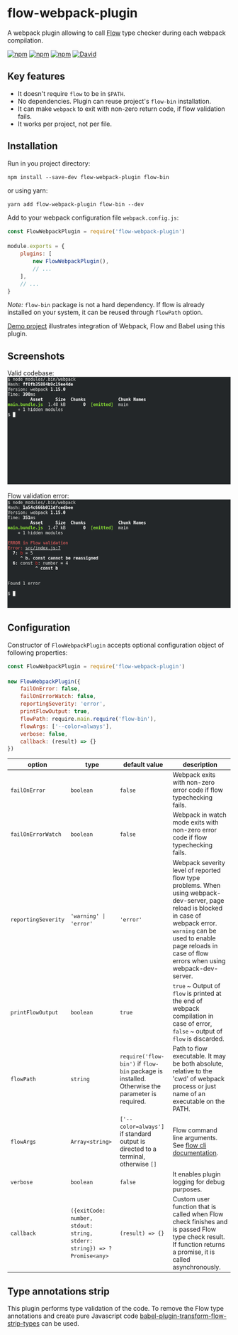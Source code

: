 # flow-webpack-plugin

A webpack plugin allowing to call [Flow][2] type checker during each webpack compilation.

[![npm](https://img.shields.io/npm/v/flow-webpack-plugin.svg)]()
[![npm](https://img.shields.io/npm/l/flow-webpack-plugin.svg)]()
[![npm](https://img.shields.io/npm/dm/flow-webpack-plugin.svg)]()
[![David](https://img.shields.io/david/happylynx/flow-webpack-plugin.svg)]()

## Key features

* It doesn't require `flow` to be in `$PATH`.
* No dependencies. Plugin can reuse project's `flow-bin` installation.
* It can make `webpack` to exit with non-zero return code, if flow validation fails.
* It works per project, not per file.

## Installation

Run in you project directory:

```
npm install --save-dev flow-webpack-plugin flow-bin
```

or using yarn:

```
yarn add flow-webpack-plugin flow-bin --dev
```

Add to your webpack configuration file `webpack.config.js`:

```js
const FlowWebpackPlugin = require('flow-webpack-plugin')

module.exports = {
    plugins: [
        new FlowWebpackPlugin(),
        // ...
    ],
    // ...
}
```

*Note:* `flow-bin` package is not a hard dependency. If flow is already installed on your system,
it can be reused through `flowPath` option.

[Demo project][4] illustrates integration of Webpack, Flow and Babel using this plugin.

## Screenshots

Valid codebase:  
![Valid codebase](doc/flow-webpack-plugin-valid.png)

Flow validation error:  
![Flow validation error](doc/flow-webpack-plugin-invalid.png)

## Configuration

Constructor of `FlowWebpackPlugin` accepts optional configuration object of following properties:

```js
const FlowWebpackPlugin = require('flow-webpack-plugin')

new FlowWebpackPlugin({
    failOnError: false,
    failOnErrorWatch: false,
    reportingSeverity: 'error',
    printFlowOutput: true,
    flowPath: require.main.require('flow-bin'),
    flowArgs: ['--color=always'],
    verbose: false,
    callback: (result) => {}
})
```

| option | type | default value | description |
| --- | --- | --- | --- |
| `failOnError` | `boolean` | `false` | Webpack exits with non-zero error code if flow typechecking fails. |
| `failOnErrorWatch` | `boolean` | `false` | Webpack in watch mode exits with non-zero error code if flow typechecking fails. |
| `reportingSeverity` | <code>'warning' &#124; 'error'</code> | `'error'` | Webpack severity level of reported flow type problems. When using webpack-dev-server, page reload is blocked in case of webpack error. `warning` can be used to enable page reloads in case of flow errors when using webpack-dev-server. |
| `printFlowOutput` | `boolean` | `true` | `true` ~ Output of `flow` is printed at the end of webpack compilation in case of error, `false` ~ output of `flow` is discarded. |
| `flowPath` | `string` | `require('flow-bin')` if `flow-bin` package is installed. Otherwise the parameter is required. | Path to flow executable. It may be both absolute, relative to the 'cwd' of webpack process or just name of an executable on the PATH.
| `flowArgs` | `Array<string>` | `['--color=always']` if standard output is directed to a terminal, otherwise `[]` | Flow command line arguments. See [flow cli documentation][1]. |
| `verbose` | `boolean` | `false` | It enables plugin logging for debug purposes. |
| `callback` | `({exitCode: number, stdout: string, stderr: string}) => ?Promise<any>` | `(result) => {}` | Custom user function that is called when Flow check finishes and is passed Flow type check result. If function returns a promise, it is called asynchronously. |
  
## Type annotations strip

This plugin performs type validation of the code. To remove the Flow type annotations and
create pure Javascript code [babel-plugin-transform-flow-strip-types][3] can be used.

[1]: https://flowtype.org/docs/cli.html
[2]: https://flowtype.org
[3]: https://www.npmjs.com/package/babel-plugin-transform-flow-strip-types
[4]: demo-projects/webpack-3
